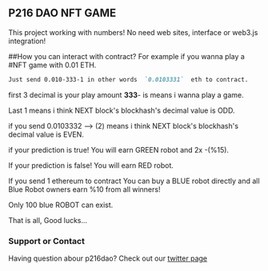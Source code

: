 ## P216 DAO NFT GAME

This project working with numbers! No need web sites, interface or web3.js integration!


##How you can interact with contract?
For example if you wanna play a #NFT game with 0.01 ETH.

```markdown
Just send 0.010-333-1 in other words  `0.0103331`  eth to contract.
```

first 3 decimal is your play amount **333**- is means i wanna play a game.

Last 1 means i think NEXT block's blockhash's decimal value is ODD.

if you send 0.0103332 --> (2) means  i think NEXT block's blockhash's decimal value is EVEN.

if your prediction is true! You will earn GREEN robot and 2x -(%15).

If your prediction is false! You will earn RED robot.

If you send 1 ethereum to contract You can buy a BLUE robot directly and all Blue Robot owners earn %10 from all winners!

Only 100 blue ROBOT can exist.

That is all, Good lucks...


### Support or Contact

Having question abour p216dao? Check out our [twitter page](https://twitter.com/P216DAO)  
